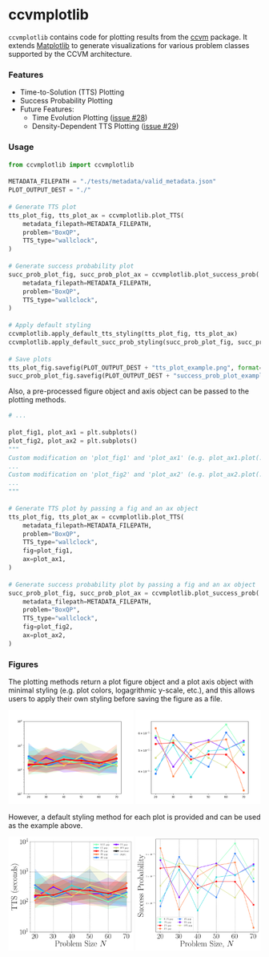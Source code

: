 # ccvmplotlib

`ccvmplotlib` contains code for plotting results from the [ccvm](https://github.com/1QB-Information-Technologies/ccvm/) package. It extends [Matplotlib](https://matplotlib.org/) to generate visualizations for various problem classes supported by the CCVM architecture.

### Features

- Time-to-Solution (TTS) Plotting
- Success Probability Plotting
- Future Features:
    - Time Evolution Plotting ([issue #28](https://github.com/1QB-Information-Technologies/ccvm/issues/28))
    - Density-Dependent TTS Plotting ([issue #29](https://github.com/1QB-Information-Technologies/ccvm/issues/29))

### Usage

```python
from ccvmplotlib import ccvmplotlib

METADATA_FILEPATH = "./tests/metadata/valid_metadata.json"
PLOT_OUTPUT_DEST = "./"

# Generate TTS plot
tts_plot_fig, tts_plot_ax = ccvmplotlib.plot_TTS(
    metadata_filepath=METADATA_FILEPATH,
    problem="BoxQP",
    TTS_type="wallclock",
)

# Generate success probability plot
succ_prob_plot_fig, succ_prob_plot_ax = ccvmplotlib.plot_success_prob(
    metadata_filepath=METADATA_FILEPATH,
    problem="BoxQP",
    TTS_type="wallclock",
)

# Apply default styling
ccvmplotlib.apply_default_tts_styling(tts_plot_fig, tts_plot_ax)
ccvmplotlib.apply_default_succ_prob_styling(succ_prob_plot_fig, succ_prob_plot_ax)

# Save plots
tts_plot_fig.savefig(PLOT_OUTPUT_DEST + "tts_plot_example.png", format="png")
succ_prob_plot_fig.savefig(PLOT_OUTPUT_DEST + "success_prob_plot_example.png", format="png")
```

Also, a pre-processed figure object and axis object can be passed to the plotting methods.

```python
# ...

plot_fig1, plot_ax1 = plt.subplots()
plot_fig2, plot_ax2 = plt.subplots()
"""
Custom modification on 'plot_fig1' and 'plot_ax1' (e.g. plot_ax1.plot(...))
...
Custom modification on 'plot_fig2' and 'plot_ax2' (e.g. plot_ax2.plot(...))
...
"""

# Generate TTS plot by passing a fig and an ax object
tts_plot_fig, tts_plot_ax = ccvmplotlib.plot_TTS(
    metadata_filepath=METADATA_FILEPATH,
    problem="BoxQP",
    TTS_type="wallclock",
    fig=plot_fig1,
    ax=plot_ax1,
)

# Generate success probability plot by passing a fig and an ax object
succ_prob_plot_fig, succ_prob_plot_ax = ccvmplotlib.plot_success_prob(
    metadata_filepath=METADATA_FILEPATH,
    problem="BoxQP",
    TTS_type="wallclock",
    fig=plot_fig2,
    ax=plot_ax2,
)
```

### Figures

The plotting methods return a plot figure object and a plot axis object with minimal styling (e.g. plot colors, logagrithmic y-scale, etc.), and this allows users to apply their own styling before saving the figure as a file.

<p align="center">
    <img src="images/tts_example_before_styling.png" width="250" >
    <img src="images/succ_prob_example_before_styling.png" width="250">
</p>

However, a default styling method for each plot is provided and can be used as the example above.

<p align="center">
    <img src="images/tts_plot_example.png" width="250" >
    <img src="images/success_prob_plot_example.png" width="250">
</p>
